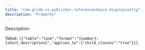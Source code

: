 ```yaml
---
title: "com.glide.cs.publisher.referencechoice.displayconfig"
description: "Property"
---
```


Description: 

Value: `[{"table":"task","format":"{number}: {short_description}","applies_to":{"child_classes":"true"}}]`